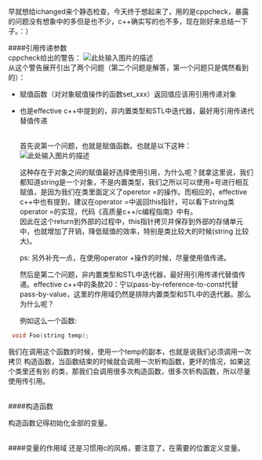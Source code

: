 早就想给ichanged来个静态检查，今天终于想起来了，用的是cppcheck，暴露的问题没有想象中的多但是也不少，c++确实写的也不多，现在刚好来总结一下子。：）

####引用传递参数  
cppcheck给出的警告：
![此处输入图片的描述][1]  
从这个警告展开引出了两个问题（第二个问题是解答，第一个问题只是偶然看到的）：

-  赋值函数（对对象赋值操作的函数set_xxx）返回值应该用引用传递对象
-  也是effective c++中提到的，非内置类型和STL中迭代器，最好用引用传递代替值传递  
    </br>
    
    首先说第一个问题，也就是赋值函数。也就是以下这种：
   ![此处输入图片的描述][2]   

    这种存在于对象之间的赋值最好选择使用引用，为什么呢？就拿这里说，我们都知道string是一个对象，不是内置类型，我们之所以可以使用=号进行相互赋值，是因为我们在类里面定义了operetor =的操作。而相应的，effective c++中也有提到，建议在operator =中返回this指针，可以看下string类operator =的实现，代码《高质量c++/c编程指南》中有。  
    因此在这个return到外部的过程中，this指针拷贝并保存到外部的存储单元中，也就增加了开销，降低赋值的效率，特别是类比较大的时候(string 比较大)。

    <!--more-->  

    ps: 另外补充一点，在使用operator +操作的时候，尽量使用值传递。
     </br>  

     然后是第二个问题，非内置类型和STL中迭代器，最好用引用传递代替值传递。effective c++中的条款20：宁以pass-by-reference-to-const代替pass-by-value，这里的作用域仍然是排除内置类型和STL中的迭代器。那么为什么呢？

    例如这么一个函数:

```c
 void Foo(string temp);
```   

   我们在调用这个函数的时候，使用一个temp的副本，也就是说我们必须调用一次拷贝              构造函数，当函数结束的时候就会调用一次析构函数，更坏的情况，如果这个类里还有别  的类，那我们会调用很多次构造函数，很多次析构函数，所以尽量使用传引用。  
</br>

####构造函数

构造函数记得初始化全部的变量。

</br>
####变量的作用域
还是习惯用c的风格，要注意了，在需要的位置定义变量。



  [1]: http://pic.yupoo.com/fayewu_v/DtSL52Wv/8Guri.png
  [2]: http://pic.yupoo.com/fayewu_v/DtYFHdq6/cpVkW.png